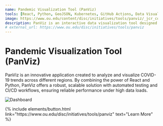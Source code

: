 ```yaml
---
name: Pandemic Visualization Tool (PanViz)
tools: [React, Python, GeoJSON, Kubernetes, GitHub Actions, Data Visualization, Machine Learning]
image: https://www.ou.edu/content/disc/initiatives/tools/panviz/_jcr_content/content/section/par/image.img.jpg/1661194171183.jpg
description: PanViz is an interactive data visualization tool designed for real-time COVID-19 trend analysis, featuring custom visual components and scalable microservices.
# external_url: https://www.ou.edu/disc/initiatives/tools/panviz
---
```


# Pandemic Visualization Tool (PanViz)

PanViz is an innovative application created to analyze and visualize COVID-19 trends across different regions. By combining the power of React and Python, PanViz offers a robust, scalable solution with automated testing and CI/CD workflows, ensuring reliable performance under high data loads.

![Dashboard](https://www.ou.edu/content/disc/initiatives/tools/panviz/_jcr_content/content/section/par/image.img.jpg/1661194171183.jpg)

<p class="text-center">
{% include elements/button.html link="https://www.ou.edu/disc/initiatives/tools/panviz" text="Learn More" %}
</p>
